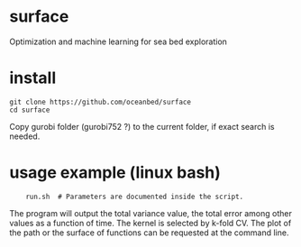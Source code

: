 # surface
Optimization and machine learning for sea bed exploration

# install
```
git clone https://github.com/oceanbed/surface
cd surface
```
Copy gurobi folder (gurobi752 ?) to the current folder, if exact search is needed.

# usage example (linux bash)
```
    run.sh  # Parameters are documented inside the script.
```
The program will output the total variance value, the total error among other values as a function of time.
The kernel is selected by k-fold CV.
The plot of the path or the surface of functions can be requested at the command line.
